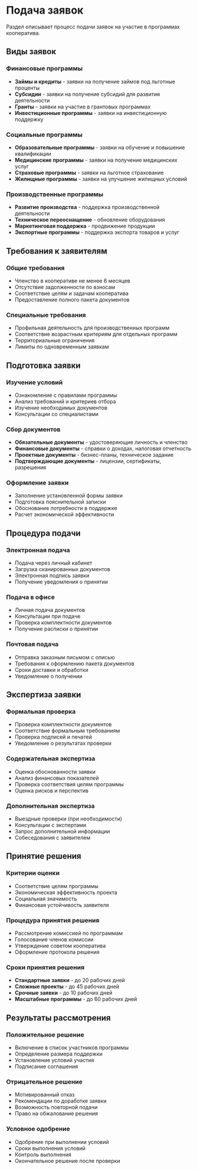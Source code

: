 # Подача заявок

Раздел описывает процесс подачи заявок на участие в программах кооператива.

## Виды заявок

### Финансовые программы
- **Займы и кредиты** - заявки на получение займов под льготные проценты
- **Субсидии** - заявки на получение субсидий для развития деятельности
- **Гранты** - заявки на участие в грантовых программах
- **Инвестиционные программы** - заявки на инвестиционную поддержку

### Социальные программы
- **Образовательные программы** - заявки на обучение и повышение квалификации
- **Медицинские программы** - заявки на получение медицинских услуг
- **Страховые программы** - заявки на льготное страхование
- **Жилищные программы** - заявки на улучшение жилищных условий

### Производственные программы
- **Развитие производства** - поддержка производственной деятельности
- **Техническое переоснащение** - обновление оборудования
- **Маркетинговая поддержка** - продвижение продукции
- **Экспортные программы** - поддержка экспорта товаров и услуг

## Требования к заявителям

### Общие требования
- Членство в кооперативе не менее 6 месяцев
- Отсутствие задолженности по взносам
- Соответствие целям и задачам кооператива
- Предоставление полного пакета документов

### Специальные требования
- Профильная деятельность для производственных программ
- Соответствие возрастным критериям для отдельных программ
- Территориальные ограничения
- Лимиты по одновременным заявкам

## Подготовка заявки

### Изучение условий
- Ознакомление с правилами программы
- Анализ требований и критериев отбора
- Изучение необходимых документов
- Консультации со специалистами

### Сбор документов
- **Обязательные документы** - удостоверяющие личность и членство
- **Финансовые документы** - справки о доходах, налоговая отчетность
- **Проектные документы** - бизнес-планы, техническое задание
- **Подтверждающие документы** - лицензии, сертификаты, разрешения

### Оформление заявки
- Заполнение установленной формы заявки
- Подготовка пояснительной записки
- Обоснование потребности в поддержке
- Расчет экономической эффективности

## Процедура подачи

### Электронная подача
- Подача через личный кабинет
- Загрузка сканированных документов
- Электронная подпись заявки
- Получение уведомления о принятии

### Подача в офисе
- Личная подача документов
- Консультации при подаче
- Проверка комплектности документов
- Получение расписки о принятии

### Почтовая подача
- Отправка заказным письмом с описью
- Требования к оформлению пакета документов
- Сроки доставки и обработки
- Уведомление о получении

## Экспертиза заявки

### Формальная проверка
- Проверка комплектности документов
- Соответствие формальным требованиям
- Проверка подписей и печатей
- Уведомление о результатах проверки

### Содержательная экспертиза
- Оценка обоснованности заявки
- Анализ финансовых показателей
- Проверка соответствия целям программы
- Оценка рисков и перспектив

### Дополнительная экспертиза
- Выездные проверки (при необходимости)
- Консультации с экспертами
- Запрос дополнительной информации
- Собеседования с заявителем

## Принятие решения

### Критерии оценки
- Соответствие целям программы
- Экономическая эффективность проекта
- Социальная значимость
- Финансовая устойчивость заявителя

### Процедура принятия решения
- Рассмотрение комиссией по программам
- Голосование членов комиссии
- Утверждение советом кооператива
- Оформление протокола решения

### Сроки принятия решения
- **Стандартные заявки** - до 20 рабочих дней
- **Сложные проекты** - до 45 рабочих дней
- **Срочные заявки** - до 10 рабочих дней
- **Масштабные программы** - до 60 рабочих дней

## Результаты рассмотрения

### Положительное решение
- Включение в список участников программы
- Определение размера поддержки
- Установление условий участия
- Подписание соглашения

### Отрицательное решение
- Мотивированный отказ
- Рекомендации по доработке заявки
- Возможность повторной подачи
- Право на обжалование решения

### Условное одобрение
- Одобрение при выполнении условий
- Сроки выполнения условий
- Контроль выполнения
- Окончательное решение после проверки 